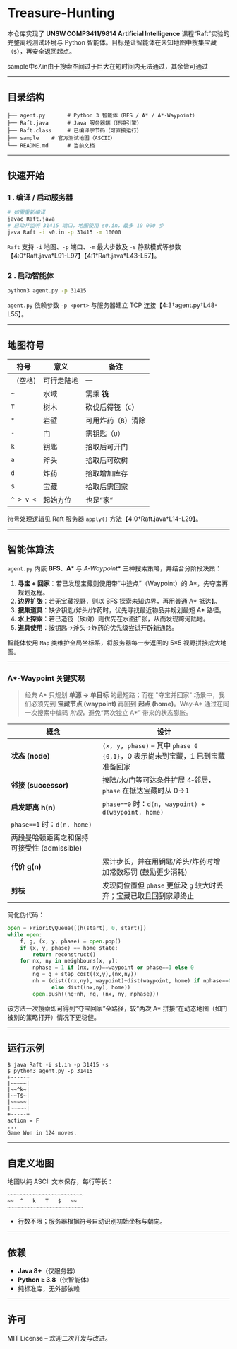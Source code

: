 # Treasure-Hunting

本仓库实现了 **UNSW COMP3411/9814 Artificial Intelligence** 课程“Raft”实验的完整离线测试环境与 Python 智能体。目标是让智能体在未知地图中搜集宝藏（`$`），再安全返回起点。

sample中s7.in由于搜索空间过于巨大在短时间内无法通过，其余皆可通过

---

## 目录结构

```
├── agent.py       # Python 3 智能体（BFS / A* / A*‑Waypoint）
├── Raft.java      # Java 服务器端（环境引擎）
├── Raft.class     # 已编译字节码（可直接运行）
├── sample    # 官方测试地图（ASCII）
└── README.md      # 当前文档
```

---

## 快速开始

### 1 . 编译 / 启动服务器

```bash
# 如需重新编译
javac Raft.java
# 启动并监听 31415 端口，地图使用 s0.in，最多 10 000 步
java Raft -i s0.in -p 31415 -m 10000
```

`Raft` 支持 `-i` 地图、`-p` 端口、`-m` 最大步数及 `-s` 静默模式等参数【4:0†Raft.java†L91-L97】【4:1†Raft.java†L43-L57】。

### 2 . 启动智能体

```bash
python3 agent.py -p 31415
```

`agent.py` 依赖参数 `-p <port>` 与服务器建立 TCP 连接【4:3†agent.py†L48-L55】。

---

## 地图符号

| 符号        | 意义    | 备注          |
| --------- | ----- | ----------- |
| ` ` (空格)  | 可行走陆地 | —           |
| `~`       | 水域    | 需乘 **筏**    |
| `T`       | 树木    | 砍伐后得筏（`C`）  |
| `*`       | 岩壁    | 可用炸药（`B`）清除 |
| `-`       | 门     | 需钥匙（`U`）    |
| `k`       | 钥匙    | 拾取后可开门      |
| `a`       | 斧头    | 拾取后可砍树      |
| `d`       | 炸药    | 拾取增加库存      |
| `$`       | 宝藏    | 拾取后需回家      |
| `^ > v <` | 起始方位  | 也是“家”       |

符号处理逻辑见 Raft 服务器 `apply()` 方法【4:0†Raft.java†L14-L29】。

---

## 智能体算法

`agent.py` 内嵌 **BFS**、**A**\* 与 **A*‑Waypoint*\* 三种搜索策略，并结合分阶段决策：

1. **寻宝 + 回家**：若已发现宝藏则使用带“中途点”（Waypoint）的 A\*，先夺宝再规划返程。
2. **边界扩张**：若无宝藏视野，则以 BFS 探索未知边界，再用普通 A\* 抵达】。
3. **搜集道具**：缺少钥匙/斧头/炸药时，优先寻找最近物品并规划最短 A\* 路径。
4. **水上探索**：若已造筏（砍树）则优先在水面扩张，从而发现跨河陆地。
5. **道具使用**：按钥匙→斧头→炸药的优先级尝试开辟新通路。

智能体使用 `Map` 类维护全局坐标系，将服务器每一步返回的 5×5 视野拼接成大地图。

---

### A\*‑Waypoint 关键实现

> 经典 A\* 只规划 **单源 → 单目标** 的最短路；而在 "夺宝并回家" 场景中，我们必须先到 **宝藏节点 (waypoint)** 再回到 **起点 (home)**。Way‑A\* 通过在同一次搜索中编码 *阶段*，避免“两次独立 A\*” 带来的状态膨胀。

| 概念                           | 设计                                                        |
| ---------------------------- | --------------------------------------------------------- |
| **状态 (node)**                | `(x, y, phase)` – 其中 `phase ∈ {0,1}`，0 表示尚未到宝藏，1 已到宝藏准备回家 |
| **邻接 (successor)**           | 按陆/水/门等可达条件扩展 4‑邻居，`phase` 在抵达宝藏时从 0→1                    |
| **启发距离 h(n)**                | `phase==0` 时：`d(n, waypoint) + d(waypoint, home)`         |
| `phase==1` 时：`d(n, home)`    |                                                           |
| 两段曼哈顿距离之和保持可接受性 (admissible) |                                                           |
| **代价 g(n)**                  | 累计步长，并在用钥匙/斧头/炸药时增加常数惩罚 (鼓励更少消耗)                          |
| **剪枝**                       | 发现同位置但 `phase` 更低及 `g` 较大时丢弃；宝藏已取且回到家即终止                  |

简化伪代码：

```python
open = PriorityQueue([(h(start), 0, start)])
while open:
    f, g, (x, y, phase) = open.pop()
    if (x, y, phase) == home_state:
        return reconstruct()
    for nx, ny in neighbours(x, y):
        nphase = 1 if (nx, ny)==waypoint or phase==1 else 0
        ng = g + step_cost((x,y),(nx,ny))
        nh = (dist((nx,ny), waypoint)+dist(waypoint, home) if nphase==0
              else dist((nx,ny), home))
        open.push((ng+nh, ng, (nx, ny, nphase)))
```

该方法一次搜索即可得到“夺宝回家”全路径，较“两次 A\* 拼接”在动态地图（如门被别的策略打开）情况下更稳健。

---


## 运行示例

```
$ java Raft -i s1.in -p 31415 -s
$ python3 agent.py -p 31415
+-----+
|~~~~~|
|~~^k~|
|~~T$~|
|~~~~~|
|~~~~~|
+-----+
action = F
...
Game Won in 124 moves.
```

---

## 自定义地图

地图以纯 ASCII 文本保存，每行等长：

```text
~~~~~~~~~~~~~~~~~~~~~~~~
~~  ^   k   T   $   ~~
~~~~~~~~~~~~~~~~~~~~~~~~
```

* 行数不限；服务器根据符号自动识别初始坐标与朝向。

---

## 依赖

* **Java 8+**（仅服务器）
* **Python ≥ 3.8**（仅智能体）
* 纯标准库，无外部依赖

---

## 许可

MIT License – 欢迎二次开发与改进。
